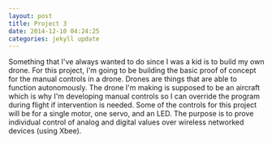 ```yaml
---
layout: post
title: Project 3
date: 2014-12-10 04:24:25
categories: jekyll update
---
```

Something that I've always wanted to do since I was a kid is to build my own drone. For this project, I'm going to be building the basic proof of concept for the manual controls in a drone. Drones are things that are able to function autonomously. The drone I'm making is supposed to be an aircraft which is why I'm developing manual controls so I can override the program during flight if intervention is needed. Some of the controls for this project will be for a single motor, one servo, and an LED. The purpose is to prove individual control of analog and digital values over wireless networked devices (using Xbee). 
